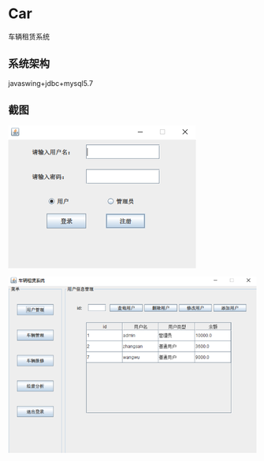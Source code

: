 # Car

车辆租赁系统

## 系统架构

javaswing+jdbc+mysql5.7

## 截图

![QQ截图20210202175411](QQ截图20210202175411.png)

![QQ截图20210202175532](QQ截图20210202175532.png)